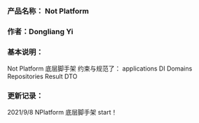 ### 产品名称： Not Platform
### 
### 作者：Dongliang Yi
### 基本说明：
 Not Platform 底层脚手架
 约束与规范了：
 applications
 DI
 Domains
 Repositories
 Result
 DTO


### 更新记录：
2021/9/8 NPlatform 底层脚手架 start！
